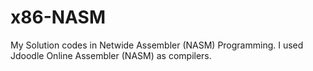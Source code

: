 # x86-NASM
My Solution codes in Netwide Assembler (NASM) Programming. I used Jdoodle Online Assembler (NASM) as compilers.
